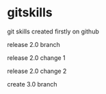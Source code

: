# gitskills
git skills created firstly on github

release 2.0 branch

release 2.0 change 1

release 2.0 change 2

create 3.0 branch


